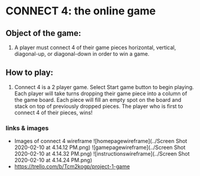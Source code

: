 # CONNECT 4: the online game
## Object of the game:

1. A player must connect 4 of their game pieces horizontal, vertical, diagonal-up, or diagonal-down in order to win a game.

## How to play:

1. Connect 4 is a 2 player game. Select Start game button to begin playing.
Each player will take turns dropping their game piece into a column of the game board. Each piece will fill
an empty spot on the board and stack on top of previously dropped pieces. The player who is first to
connect 4 of their pieces, wins!

### links & images

- Images of connect 4 wireframe 
![homepagewireframe](../Screen Shot 2020-02-10 at 4.14.12 PM.png)
![gamepagewireframe](../Screen Shot 2020-02-10 at 4.14.32 PM.png)
![instructionswireframe](../Screen Shot 2020-02-10 at 4.14.24 PM.png)
- https://trello.com/b/Tcm2kogp/project-1-game